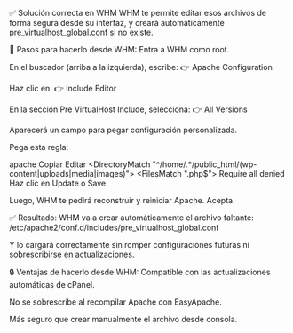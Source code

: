 ✅ Solución correcta en WHM
WHM te permite editar esos archivos de forma segura desde su interfaz, y creará automáticamente pre_virtualhost_global.conf si no existe.

🧩 Pasos para hacerlo desde WHM:
Entra a WHM como root.

En el buscador (arriba a la izquierda), escribe:
👉 Apache Configuration

Haz clic en:
👉 Include Editor

En la sección Pre VirtualHost Include, selecciona:
👉 All Versions

Aparecerá un campo para pegar configuración personalizada.

Pega esta regla:

apache
Copiar
Editar
<DirectoryMatch "^/home/.*/public_html/(wp-content|uploads|media|images)">
    <FilesMatch "\.php$">
        Require all denied
    </FilesMatch>
</DirectoryMatch>
Haz clic en Update o Save.

Luego, WHM te pedirá reconstruir y reiniciar Apache. Acepta.

✅ Resultado:
WHM va a crear automáticamente el archivo faltante:
/etc/apache2/conf.d/includes/pre_virtualhost_global.conf

Y lo cargará correctamente sin romper configuraciones futuras ni sobrescribirse en actualizaciones.

🔒 Ventajas de hacerlo desde WHM:
Compatible con las actualizaciones automáticas de cPanel.

No se sobrescribe al recompilar Apache con EasyApache.

Más seguro que crear manualmente el archivo desde consola.
